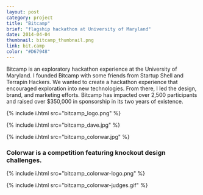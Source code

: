 ```yaml
---
layout: post
category: project
title: "Bitcamp"
brief: "flagship hackathon at University of Maryland"
date: 2014-04-04
thumbnail: bitcamp_thumbnail.png
link: bit.camp
color: "#D67948"
---
```


Bitcamp is an exploratory hackathon experience at the University of Maryland. I founded Bitcamp with some friends from Startup Shell and Terrapin Hackers. We wanted to create a hackathon experience that encouraged exploration into new technologies. From there, I led the design, brand, and marketing efforts. Bitcamp has impacted over 2,500 participants and raised over $350,000 in sponsorship in its two years of existence.

{% include i.html src="bitcamp_logo.png" %}

{% include i.html src="bitcamp_dave.jpg" %}

{% include i.html src="bitcamp_colorwar.jpg" %}

### Colorwar is a competition featuring knockout design challenges.

{% include i.html src="bitcamp_colorwar-logo.png" %}

{% include i.html src="bitcamp_colorwar-judges.gif" %}
